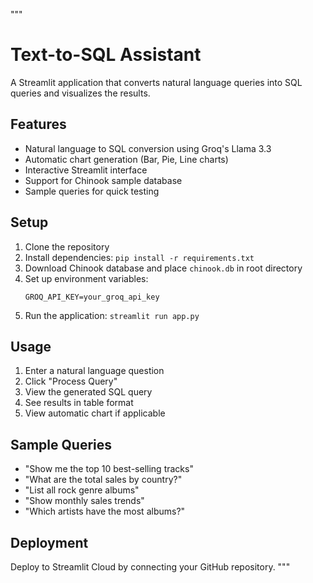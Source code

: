 """
# Text-to-SQL Assistant

A Streamlit application that converts natural language queries into SQL queries and visualizes the results.

## Features

- Natural language to SQL conversion using Groq's Llama 3.3
- Automatic chart generation (Bar, Pie, Line charts)
- Interactive Streamlit interface
- Support for Chinook sample database
- Sample queries for quick testing

## Setup

1. Clone the repository
2. Install dependencies: `pip install -r requirements.txt`
3. Download Chinook database and place `chinook.db` in root directory
4. Set up environment variables:
   ```
   GROQ_API_KEY=your_groq_api_key
   ```
5. Run the application: `streamlit run app.py`

## Usage

1. Enter a natural language question
2. Click "Process Query" 
3. View the generated SQL query
4. See results in table format
5. View automatic chart if applicable

## Sample Queries

- "Show me the top 10 best-selling tracks"
- "What are the total sales by country?"
- "List all rock genre albums"
- "Show monthly sales trends"
- "Which artists have the most albums?"

## Deployment

Deploy to Streamlit Cloud by connecting your GitHub repository.
"""